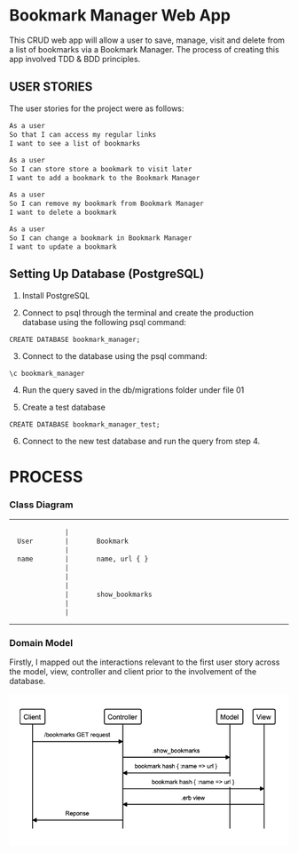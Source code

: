 # Bookmark Manager Web App

This CRUD web app will allow a user to save, manage, visit and delete from a list of bookmarks via a Bookmark Manager. The process of creating this app involved TDD & BDD principles.

## USER STORIES
The user stories for the project were as follows:

```
As a user
So that I can access my regular links
I want to see a list of bookmarks
```

```
As a user
So I can store store a bookmark to visit later
I want to add a bookmark to the Bookmark Manager
```

```
As a user
So I can remove my bookmark from Bookmark Manager
I want to delete a bookmark
```

```
As a user
So I can change a bookmark in Bookmark Manager
I want to update a bookmark
```
## Setting Up Database (PostgreSQL)

1. Install PostgreSQL

2. Connect to psql through the terminal and create the production database using the following psql command:
```
CREATE DATABASE bookmark_manager;
```
3. Connect to the database using the psql command:
```
\c bookmark_manager
```

4. Run the query saved in the db/migrations folder under file 01

5. Create a test database
```
CREATE DATABASE bookmark_manager_test;
```
6. Connect to the new test database and run the query from step 4.

# PROCESS

### Class Diagram
_____________________________________________
                  |
      User        |       Bookmark
                  |   
      name        |       name, url { }
                  |
                  |
                  |
                  |       show_bookmarks
                  |
                  |
_____________________________________________

### Domain Model

Firstly, I mapped out the interactions relevant to the first user story across the model, view, controller and client prior to the involvement of the database. 

![alt text](public/domain_model.png "User Story Domain Model")